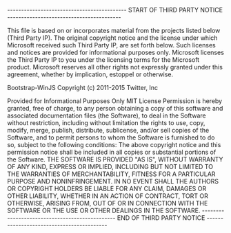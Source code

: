 ------------------------------------------- START OF THIRD PARTY NOTICE -----------------------------------------

This file is based on or incorporates material from the projects listed below (Third Party IP). The original copyright notice and the license under which Microsoft received such Third Party IP, are set forth below. Such licenses and notices are provided for informational purposes only. Microsoft licenses the Third Party IP to you under the licensing terms for the Microsoft product. Microsoft reserves all other rights not expressly granted under this agreement, whether by implication, estoppel or otherwise. 

Bootstrap-WinJS
Copyright (c) 2011-2015 Twitter, Inc

Provided for Informational Purposes Only
MIT License 
Permission is hereby granted, free of charge, to any person obtaining a copy of this software and associated documentation files (the Software), to deal in the Software without restriction, including without limitation the rights to use, copy, modify, merge, publish, distribute, sublicense, and/or sell copies of the Software, and to permit persons to whom the Software is furnished to do so, subject to the following conditions: 
The above copyright notice and this permission notice shall be included in all copies or substantial portions of the Software.
THE SOFTWARE IS PROVIDED "AS IS", WITHOUT WARRANTY OF ANY KIND, EXPRESS OR IMPLIED, INCLUDING BUT NOT LIMITED TO THE WARRANTIES OF 
MERCHANTABILITY, FITNESS FOR A PARTICULAR PURPOSE AND 
NONINFRINGEMENT. IN NO EVENT SHALL THE AUTHORS OR COPYRIGHT HOLDERS BE 
LIABLE FOR ANY CLAIM, DAMAGES OR OTHER LIABILITY, WHETHER IN AN ACTION 
OF CONTRACT, TORT OR OTHERWISE, ARISING FROM, OUT OF OR IN CONNECTION 
WITH THE SOFTWARE OR THE USE OR OTHER DEALINGS IN THE SOFTWARE.
----------------------------------------------- END OF THIRD PARTY NOTICE ------------------------------------------
